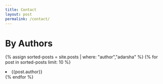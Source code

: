 ```yaml
---
title: Contact
layout: post
permalink: /contact/
---
```


<h1 class="headline">By Authors</h1>
<!-- {% for post in site.posts %}
<h3><a href="{{post.url | prepend: site.baseurl}}">{{post.author}}</a></h3>
{% endfor %} -->

{% assign sorted-posts = site.posts | where: "author","adarsha" %}
{% for post in sorted-posts limit: 10 %}
<li>{{post.author}}</li>
{% endfor %}

<!-- {% assign sorted-posts = site.posts | where: "author","deepak basrur" %}
{% for post in sorted-posts limit: 10 %}
<li>{{post.author}}</li>
{% endfor %} -->

